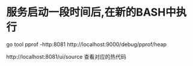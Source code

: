 # 服务启动一段时间后,在新的BASH中执行

go tool pprof -http:8081 http://localhost:9000/debug/pprof/heap

http://localhost:8081/ui/source 查看对应的热代码
